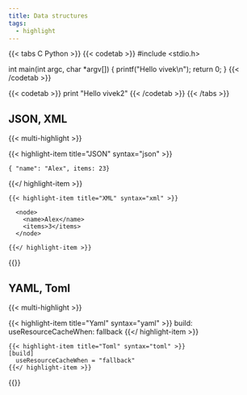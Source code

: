 ```yaml
---
title: Data structures
tags:
  - highlight
---
```



{{< tabs C Python >}}
{{< codetab >}}
#include <stdio.h>

int main(int argc, char *argv[])
{
    printf("Hello vivek\n");
    return 0;
}
{{< /codetab >}}

{{< codetab >}}
print "Hello vivek2"
{{< /codetab >}}
{{< /tabs >}}






## JSON, XML
{{< multi-highlight >}}

  {{< highlight-item title="JSON" syntax="json" >}}

    { "name": "Alex", items: 23}

  {{</ highlight-item >}}

    {{< highlight-item title="XML" syntax="xml" >}}
      
      <node>
        <name>Alex</name>
        <items>3</items>
      </node>

    {{</ highlight-item >}}

{{</multi-highlight>}}



## YAML, Toml
{{< multi-highlight >}}

  {{< highlight-item title="Yaml" syntax="yaml" >}}
  build:
    useResourceCacheWhen: fallback
  {{</ highlight-item >}}

    {{< highlight-item title="Toml" syntax="toml" >}}
    [build]
      useResourceCacheWhen = "fallback"
    {{</ highlight-item >}}

{{</multi-highlight>}}


